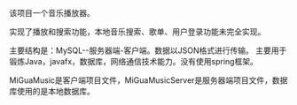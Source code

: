 该项目一个音乐播放器。

实现了播放和搜索功能，本地音乐搜索、歌单、用户登录功能未完全实现。

主要结构是：MySQL--服务器端-客户端。数据以JSON格式进行传输。
主要用于锻炼Java，javafx，数据库，网络通信技术能力。没有使用spring框架。

MiGuaMusic是客户端项目文件，MiGuaMusicServer是服务器端项目文件，数据库使用的是本地数据库。
